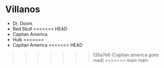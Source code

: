 # Villanos

* Dr. Doom
* Red Skull
<<<<<<< HEAD
* Capitan America
* Hulk
=======
* Capitan America
<<<<<<< HEAD
>>>>>>> f26a7e6 (Capitan america goes mad)
=======
>>>>>>> main
>>>>>>> main
